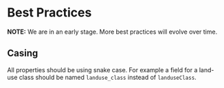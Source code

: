 # Best Practices

**NOTE:** We are in an early stage. More best practices will evolve over time.

## Casing

All properties should be using snake case.
For example a field for a land-use class should be named `landuse_class` instead of `landuseClass`.
